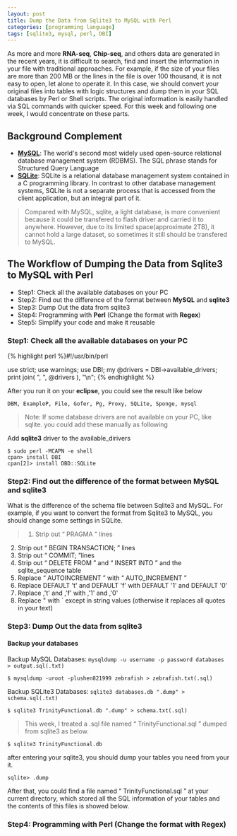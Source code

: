 ```yaml
---
layout: post
title: Dump the Data from Sqlite3 to MySQL with Perl
categories: [programming language]
tags: [sqlite3, mysql, perl, DBI]
---
```


As more and more **RNA-seq**, **Chip-seq**, and others data are generated in the recent years, it is
difficult to search, find and insert the information in your file with traditional approaches. For
example, if the size of your files are more than 200 MB or the lines in the file is over 100 thousand,
it is not easy to open, let alone to operate it. In this case, we should convert your original files into
tables with logic structures and dump them in your SQL databases by Perl or Shell scripts. The
original information is easily handled via SQL commands with quicker speed. For this week and
following one week, I would concentrate on these parts.

## Background Complement
- [**MySQL**](http://www.mysql.com/): The world's second most widely used open-source relational database management system (RDBMS). The SQL phrase stands for Structured Query Language
- [**SQLite**](https://sqlite.org/): SQLite is a relational database management system contained in a C programming library. In contrast to other database management systems, SQLite is not a separate process that is accessed from the client application, but an integral part of it.

> Compared with MySQL, sqlite, a light database, is more convenient because it could be transfered to flash driver and carried it to anywhere. However, due to its limited space(approximate 2TB), it cannot hold a large dataset, so sometimes it still should be transfered to MySQL.

## The Workflow of Dumping the Data from Sqlite3 to MySQL with Perl   
- Step1: Check all the available databases on your PC   
- Step2: Find out the difference of the format between **MySQL** and **sqlite3**   
- Step3: Dump Out the data from sqlite3
- Step4: Programming with **Perl** (Change the format with **Regex**)   
- Step5: Simplify your code and make it reusable   

### Step1: Check all the available databases on your PC

{% highlight perl %}#!/usr/bin/perl

use strict;
use warnings;
use DBI;
my @drivers = DBI->available_drivers;
print join( ", ", @drivers ), "\n";
{% endhighlight %}

After you run it on your **eclipse**, you could see the result like below

```   
DBM, ExampleP, File, Gofer, Pg, Proxy, SQLite, Sponge, mysql   
```   
> Note: If some database drivers are not available on your PC, like sqlite. you could add these manually as following 

Add **sqlite3** driver to the available_dirivers   

```  
$ sudo perl -MCAPN -e shell   
cpan> install DBI   
cpan[2]> install DBD::SQLite  
```   
### Step2: Find out the difference of the format between **MySQL** and **sqlite3**

What is the difference of the schema file between Sqlite3 and MySQL. For example, if you want to convert the format from Sqlite3 to MySQL, you should change some settings in SQLite.   
>1. Strip out “ PRAGMA ” lines   
2. Strip out “ BEGIN TRANSACTION; ” lines   
3. Strip out “ COMMIT; ”lines   
4. Strip out “ DELETE FROM ” and “ INSERT INTO ” and the sqlite_sequence table   
5. Replace “ AUTOINCREMENT ” with “ AUTO_INCREMENT ”    
6. Replace DEFAULT 't' and DEFAULT 'f' with DEFAULT '1' and DEFAULT '0'   
7. Replace ,'t' and ,'f' with ,'1' and ,'0'   
8. Replace " with ` except in string values (otherwise it replaces all quotes in your text)   

### Step3: Dump Out the data from sqlite3

#### Backup your databases   
Backup MySQL Databases: ```mysqldump -u username -p password databases > output.sql(.txt)```   
```
$ mysqldump -uroot -plushen821999 zebrafish > zebrafish.txt(.sql)
```
Backup SQLite3 Databases: ```sqlite3 databases.db ".dump" > schema.sql(.txt)```   
```
$ sqlite3 TrinityFunctional.db ".dump" > schema.txt(.sql)
```
>This week, I treated a .sql file named “ TrinityFunctional.sql ” dumped from sqlite3 as below.
```
$ sqlite3 TrinityFunctional.db
```
after entering your sqlite3, you should dump your tables you need from your it.
```
sqlite> .dump
```

After that, you could find a file named “ TrinityFunctional.sql ” at your current directory, which
stored all the SQL information of your tables and the contents of this files is showed below.

### Step4: Programming with **Perl** (Change the format with **Regex**)   






